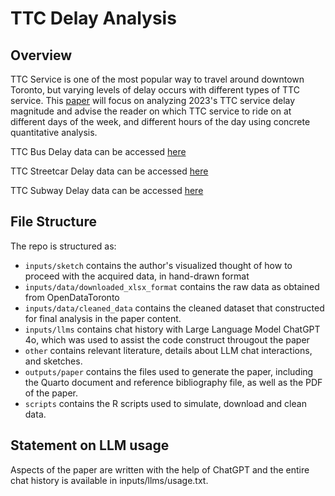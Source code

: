 # TTC Delay Analysis

## Overview

TTC Service is one of the most popular way to travel around downtown Toronto, but varying levels of delay occurs with different types of TTC service. This [paper](https://github.com/Jingying-yu/ttc_delay/blob/main/outputs/paper/paper.pdf) will focus on analyzing 2023's TTC service delay magnitude and advise the reader on which TTC service to ride on at different days of the week, and different hours of the day using concrete quantitative analysis.

TTC Bus Delay data can be accessed [here](https://open.toronto.ca/dataset/ttc-bus-delay-data/)

TTC Streetcar Delay data can be accessed [here](https://open.toronto.ca/dataset/ttc-streetcar-delay-data/)

TTC Subway Delay data can be accessed [here](https://open.toronto.ca/dataset/ttc-subway-delay-data/)


## File Structure

The repo is structured as:

-   `inputs/sketch` contains the author's visualized thought of how to proceed with the acquired data, in hand-drawn format
-   `inputs/data/downloaded_xlsx_format` contains the raw data as obtained from OpenDataToronto
-   `inputs/data/cleaned_data` contains the cleaned dataset that constructed for final analysis in the paper content.
-   `inputs/llms` contains chat history with Large Language Model ChatGPT 4o, which was used to assist the code construct througout the paper
-   `other` contains relevant literature, details about LLM chat interactions, and sketches.
-   `outputs/paper` contains the files used to generate the paper, including the Quarto document and reference bibliography file, as well as the PDF of the paper.
-   `scripts` contains the R scripts used to simulate, download and clean data.

## Statement on LLM usage

Aspects of the paper are written with the help of ChatGPT and the entire chat history is available in inputs/llms/usage.txt.
